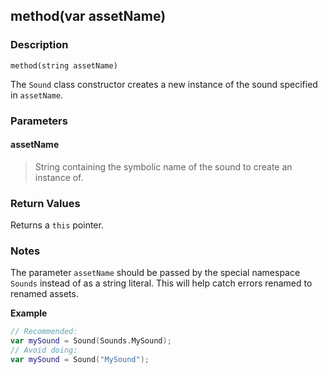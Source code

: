 ## method(var assetName) ##

### Description ###
	method(string assetName)
The `Sound` class constructor creates a new instance of the sound specified in `assetName`.

### Parameters ###
#### assetName ####
>String containing the symbolic name of the sound to create an instance of.

### Return Values ###
Returns a `this` pointer.

### Notes ###
The parameter `assetName` should be passed by the special namespace `Sounds` instead of as a string literal. This will help catch errors renamed to renamed assets.

**Example**
```swift
// Recommended:
var mySound = Sound(Sounds.MySound);
// Avoid doing:
var mySound = Sound("MySound");
```